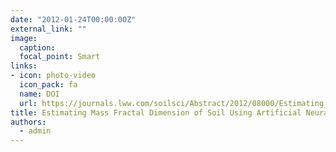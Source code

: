 ```yaml
---
date: "2012-01-24T00:00:00Z"
external_link: ""
image:
  caption: 
  focal_point: Smart
links:
- icon: photo-video
  icon_pack: fa
  name: DOI
  url: https://journals.lww.com/soilsci/Abstract/2012/08000/Estimating_Mass_Fractal_Dimension_of_Soil_Using.1.aspx
title: Estimating Mass Fractal Dimension of Soil Using Artificial Neural Networks for Improved Prediction of Water Retention Curve
authors: 
  - admin
---
```


